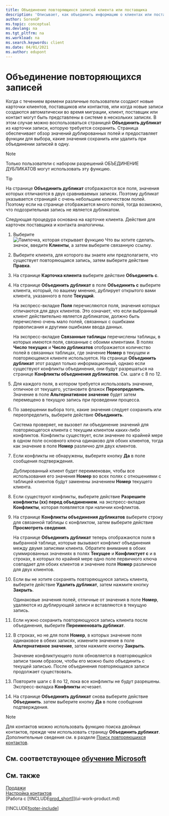 ```yaml
---
title: Объединение повторяющихся записей клиента или поставщика
description: 'Описывает, как объединить информацию о клиентах или поставщиках, если у вас есть повторяющиеся записи о некоторых из них.'
author: SorenGP
ms.topic: conceptual
ms.devlang: na
ms.tgt_pltfrm: na
ms.workload: na
ms.search.keywords: client
ms.date: 04/01/2021
ms.author: edupont
---
```

# <a name="merge-duplicate-records"></a>Объединение повторяющихся записей

Когда с течением времени различные пользователи создают новые карточки клиентов, поставщиков или контактов, или когда новые записи создаются автоматически во время миграции, клиент, поставщик или контакт могут быть представлены в системе в нескольких записях. В этом случае можно воспользоваться страницей **Объединить дубликат** из карточки записи, которую требуется сохранить. Страница обеспечивает обзор значений дублированных полей и предоставляет функции для выбора, какие значения сохранить или удалить при объединении записей в одну.

> [!NOTE]
> Только пользователи с набором разрешений ОБЪЕДИНЕНИЕ ДУБЛИКАТОВ могут использовать эту функцию.

> [!TIP]
> На странице **Объединить дубликат** отображаются все поля, значения которых отличаются в двух сравниваемых записях. Поэтому дубликат указывается страницей с очень небольшим количеством полей. Поэтому если на странице отображается много полей, тогда возможно, что подозрительная запись не является дубликатом.

Следующая процедура основана на карточке клиента. Действия для карточек поставщика и контакта аналогичны.

1. Выберите ![Лампочка, которая открывает функцию Что вы хотите сделать.](media/ui-search/search_small.png "Что вы хотите сделать") значок, введите **Клиенты**, а затем выберите связанную ссылку.
2. Выберите клиента, для которого вы знаете или предполагаете, что существует повторяющаяся запись, затем выберите действие **Правка**.
3. На странице **Карточка клиента** выберите действие **Объединить с**.
4. На странице **Объединить дубликат** в поле **Объединить с** выберите клиента, который, по вашему мнению, дублирует открытого вами клиента, указанного в поле **Текущий**.

    На экспресс-вкладке **Поля** перечисляются поля, значения которых отличаются для двух клиентов. Это означает, что если выбранный клиент действительно является дубликатом, должно быть перечислено очень мало полей, связанных с ошибками правописания и другими ошибками ввода данных.

    На экспресс-вкладке **Связанные таблицы** перечислены таблицы, в которых имеются поля, связанные с обоими клиентами. В полях **Число текущих** и **Число дубликатов** отображается количество полей в связанных таблицах, где значение **Номер** в текущем и повторяющемся клиенте используется. На странице **Объединить дубликат** этот раздел только информационный, однако если существуют конфликты объединения, они будут разрешаться на странице **Конфликты объединения дубликатов**. См. шаги с 8 по 12.   

5. Для каждого поля, в котором требуется использовать значение, отличное от текущего, установите флажок **Переопределить**. Значение в поле **Альтернативное значение** будет затем перемещено в текущую запись при проведении процесса.
6. По завершении выбора того, какие значения следует сохранить или переопределить, выберите действие **Объединить**.

    Система проверяет, не вызовет ли объединение значений для повторяющегося клиента с текущим клиентом каких-либо конфликтов. Конфликты существует, если значение по крайней мере в одном поле основного ключа одинаково для обоих клиентов, тогда как значение в поле **Номер** различно для двух клиентов.

7. Если конфликты не обнаружены, выберите кнопку **Да** в поле сообщения подтверждения.

    Дублированный клиент будет переименован, чтобы все использования его значения **Номер** во всех полях с отношениями с таблицей клиентов будут заменены значением **Номер** текущего клиента.
8. Если существуют конфликты, выберите действие **Разрешите конфликты (хх) перед объединением**. на экспресс-вкладке **Конфликты**, которая появляется при наличии конфликтов.
9. На странице **Конфликты объединения дубликатов** выберите строку для связанной таблицы с конфликтом, затем выберите действие **Просмотреть сведения**.

    На странице **Объединить дубликат** теперь отображаются поля в выбранной таблице, которые вызывают конфликт объединения между двумя записями клиента. Обратите внимание в обоих суммированных значениях в полях **Текущее** и **Конфликтует с** и в строках, в которых по крайней мере одно поле первичного ключа совпадает для обоих клиентов и значение поля **Номер** различное для двух клиентов.   
10. Если вы не хотите сохранять повторяющуюся запись клиента, выберите действие **Удалить дубликат**, затем нажмите кнопку **Закрыть**.

    Одинаковые значения полей, отличные от значения в поле **Номер**, удаляются из дублирующей записи и вставляются в текущую запись.
11. Если нужно сохранить повторяющуюся запись клиента после объединения, выберите **Переименовать дубликат**.
12. В строках, но не для поля **Номер**, в которых значение поля одинаковое в обеих записях, измените значение в поле **Альтернативное значение**, затем нажмите кнопку **Закрыть**.

    Значение конфликтующего поля обновляется в повторяющейся записи таким образом, чтобы его можно было объединить с текущей записью. После объединения повторяющаяся записи продолжает существовать.
13. Повторите шаги с 8 по 12, пока все конфликты не будут разрешены. Экспресс-вкладка **Конфликты** исчезает.
14. На странице **Объединить дубликат** снова выберите действие **Объединить**. затем выберите кнопку **Да** в поле сообщения подтверждения.

> [!NOTE]
> Для контактов можно использовать функцию поиска двойных контактов, прежде чем использовать страницу **Объединить дубликат**. Дополнительные сведения см. в разделе [Поиск повторяющихся контактов](marketing-setup-contacts.md#searching-for-duplicate-contacts).

## <a name="see-related-microsoft-training"></a>См. соответствующее [обучение Microsoft](/training/modules/trade-master-data-dynamics-365-business-central/)

## <a name="see-also"></a>См. также

[Продажи](sales-manage-sales.md)  
[Настройка контактов](marketing-setup-contacts.md)  
[Работа с [!INCLUDE[prod_short](includes/prod_short.md)]](ui-work-product.md)


[!INCLUDE[footer-include](includes/footer-banner.md)]
